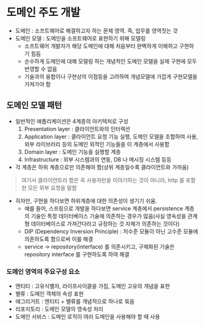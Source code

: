 # 도메인 주도 개발
- 도메인 : 소프트웨어로 해결하고자 하는 문제 영역. 즉, 업무를 영역짓는 것
- 도메인 모델 : 도메인을 소프트웨어로 표현하기 위해 모델링
  - 소프트웨어 개발자가 해당 도메인에 대해 처음부터 완벽하게 이해하고 구현하기 힘듬
  - 순수하게 도메인에 대해 모델링 하는 개념적인 도메인 모델을 실제 구현에 모두 반영할 수 없음
  - 기술과의 융합이나 구현상의 이점등을 고려하여 개념모델에 가깝게 구현모델을 가져가야 함

## 도메인 모델 패턴
- 일반적인 애플리케이션은 4계층의 아키텍처로 구성
  1. Presentation layer : 클라이언트와의 인터렉션
  2. Application layer : 클라이언트 요청 기능 실행, 도메인 모델을 조합하여 사용, 외부 라이브러리 등의 도메인 외적인 기능들을 이 계층에서 사용함
  3. Domain layer : 도메인 기능을 실행할 계층
  4. Infrastructure : 외부 시스템과의 연동, DB 나 메시징 시스템 등등
- 각 계층은 하위 계층으로만 의존해야 함(상위 계층일수록 클라이언트와 가까움)
> 여기서 클라이언트라 함은 꼭 사용자만을 이야기하는 것이 아니라, http 를 포함한 모든 외부 요청을 말함
- 히자만, 구현을 하다보면 하위계층에 대한 의존성이 생기기 쉬움.
  - 예를 들어, 스프링으로 개발을 하다보면 service 계층에서 persistence 계층의 기술인 특정 데이터베이스 기술에 의존하는 경우가 많음(사실 영속성을 관계형 데이터베이스로 가져간다라고 규정하는 것 자체가 의존하는 것이다)
  - DIP (Dependency Inversion Principle) : 저수준 모듈이 아닌 고수준 모듈에 의존하도록 함으로써 이를 해결
  - service -> repository(interface) 를 의존시키고, 구체화된 기술은 repository interface 를 구현하도록 하여 해결

### 도메인 영역의 주요구성 요소
- 엔티티 : 고유식별자, 라이프사이클을 가짐, 도메인 고유의 개념을 표현
- 밸류 : 도메인 객체의 속성 표현
- 애그리거트 : 엔티티 + 밸류를 개념적으로 하나로 묶음
- 리포지토리 : 도메인 모델의 영속성 처리
- 도메인 서비스 : 도메인 로직이 여러 도메인을 사용해야 할 때 사용